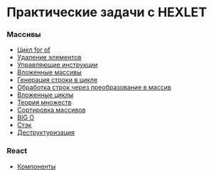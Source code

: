 # Практические задачи с HEXLET

### Массивы
- <a href="https://github.com/from0toweb/hexlet_tasks/tree/arrayTask_for-of">Цикл for of</a>
- <a href="https://github.com/from0toweb/hexlet_tasks/tree/arrayTask_remove-elements">Удаление элементов</a>
- <a href="https://github.com/from0toweb/hexlet_tasks/tree/arrayTask_break-continue">Управляющие инструкции</a>
- <a href="https://github.com/from0toweb/hexlet_tasks/tree/arrayTask_include-arrays">Вложенные массивы</a>
- <a href="https://github.com/from0toweb/hexlet_tasks/tree/arrayTask_generate-string">Генерация строки в цикле</a>
- <a href="https://github.com/from0toweb/hexlet_tasks/tree/arrayTask_string-processing">Обработка строк через преобразование в массив</a>
- <a href="https://gith- ub.com/from0toweb/hexlet_tasks/tree/arrayTask_nested-loops">Вложенные циклы</a>
- <a href="https://github.com/from0toweb/hexlet_tasks/tree/arrayTask_set-theory">Теория множеств</a>
- <a href="https://github.com/from0toweb/hexlet_tasks/tree/arrayTask_buble-sort">Сортировка массивов</a>
- <a href="https://github.com/from0toweb/hexlet_tasks/tree/arrayTask_big-o">BIG O</a>
- <a href="https://github.com/from0toweb/hexlet_tasks/tree/arrayTask_stack">Стэк</a>
- <a href="https://github.com/from0toweb/hexlet_tasks/tree/arrayTask_destructuring">Деструктуризация</a>


### React
- <a href="https://codepen.io/from0toweb/pen/PozwerP">Компоненты</a>
